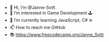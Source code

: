 - 👋 Hi, I’m @Janne-Svitt
- 👀 I’m interested in Game Development 🕹️
- 🌱 I’m currently learning JavaScript, C# ☕
- 📫 How to reach me GitHub
- 📚 https://www.freecodecamp.org/Janne_Svitt

<!---
Janne-Svitt/Janne-Svitt is a ✨ special ✨ repository because its `README.md` (this file) appears on your GitHub profile.
You can click the Preview link to take a look at your changes.
--->
